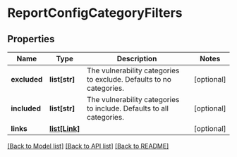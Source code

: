 # ReportConfigCategoryFilters

## Properties
Name | Type | Description | Notes
------------ | ------------- | ------------- | -------------
**excluded** | **list[str]** | The vulnerability categories to exclude. Defaults to no categories. | [optional] 
**included** | **list[str]** | The vulnerability categories to include. Defaults to all categories. | [optional] 
**links** | [**list[Link]**](Link.md) |  | [optional] 

[[Back to Model list]](../README.md#documentation-for-models) [[Back to API list]](../README.md#documentation-for-api-endpoints) [[Back to README]](../README.md)


